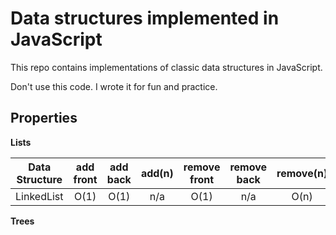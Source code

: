 # Data structures implemented in JavaScript

This repo contains implementations of classic data structures in JavaScript.

Don't use this code. I wrote it for fun and practice.

## Properties

**Lists**

| Data Structure | add front | add back | add(n) | remove front | remove back | remove(n) | lookup |
| -------------- | :-------: | :------: | :----: | :----------: | :---------: | :-------: | :----: |
| LinkedList     |   O(1)    |   O(1)   |  n/a   |     O(1)     |     n/a     |   O(n)    |  O(n)  |

**Trees**
